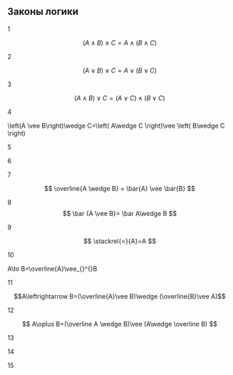 ## Законы логики


1 

$$(A \wedge B)\wedge C=A\wedge(B\wedge C)$$



2 

$$(A\vee B) \vee C= A \vee (B \vee C)$$



3

$$(A\wedge B)\vee C= (A\vee C)\wedge (B\vee C)$$



4 

\left(A \vee  B\right)\wedge C=\left( A\wedge C \right)\vee \left( B\wedge C \right)



5



6



7


$$ \overline{A \wedge B} = \bar{A} \vee \bar{B} $$

8
$$ \bar {A \vee B}= \bar A\wedge B $$

9

$$ \stackrel{=}{А}=А $$

10 

A\to B=\overline{A}\vee_{}^{}B



11

$$A\leftrightarrow B=(\overline{A}\vee B)\wedge (\overline{B}\vee A)$$

12  

$$ A\oplus B=(\overline A	\wedge B)\vee (A\wedge \overline B) $$



13



14



15


